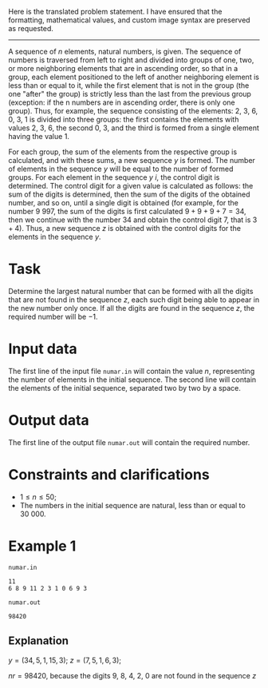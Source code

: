 Here is the translated problem statement. I have ensured that the formatting, mathematical values, and custom image syntax are preserved as requested.

---

A sequence of $n$ elements, natural numbers, is given. The sequence of numbers is traversed from left to right and divided into groups of one, two, or more neighboring elements that are in ascending order, so that in a group, each element positioned to the left of another neighboring element is less than or equal to it, while the first element that is not in the group (the one "after" the group) is strictly less than the last from the previous group (exception: if the n numbers are in ascending order, there is only one group). Thus, for example, the sequence consisting of the elements: $2$, $3$, $6$, $0$, $3$, $1$ is divided into three groups: the first contains the elements with values $2$, $3$, $6$, the second $0$, $3$, and the third is formed from a single element having the value $1$.

For each group, the sum of the elements from the respective group is calculated, and with these sums, a new sequence $y$ is formed. The number of elements in the sequence $y$ will be equal to the number of formed groups. For each element in the sequence $y \ i$, the control digit is determined. The control digit for a given value is calculated as follows: the sum of the digits is determined, then the sum of the digits of the obtained number, and so on, until a single digit is obtained (for example, for the number $9 \ 997$, the sum of the digits is first calculated $9+9+9+7=34$, then we continue with the number $34$ and obtain the control digit $7$, that is $3+4$). Thus, a new sequence $z$ is obtained with the control digits for the elements in the sequence $y$.

# Task

Determine the largest natural number that can be formed with all the digits that are not found in the sequence $z$, each such digit being able to appear in the new number only once. If all the digits are found in the sequence $z$, the required number will be $-1$.

# Input data

The first line of the input file `numar.in` will contain the value $n$, representing the number of elements in the initial sequence. The second line will contain the elements of the initial sequence, separated two by two by a space.

# Output data

The first line of the output file `numar.out` will contain the required number.

# Constraints and clarifications

* $1 \leq n \leq 50$;
* The numbers in the initial sequence are natural, less than or equal to $30 \ 000$.

# Example 1

`numar.in`
```
11
6 8 9 11 2 3 1 0 6 9 3
```

`numar.out`
```
98420
```

## Explanation

$y=(34,5,1,15,3)$; $z=(7,5,1,6,3)$;

$nr=98420$, because the digits $9$, $8$, $4$, $2$, $0$ are not found in the sequence $z$